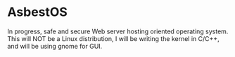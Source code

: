 # AsbestOS
In progress, safe and secure Web server hosting oriented operating system. This will NOT be a Linux distribution, I will be writing the kernel in C/C++, and will be using gnome for GUI. 
